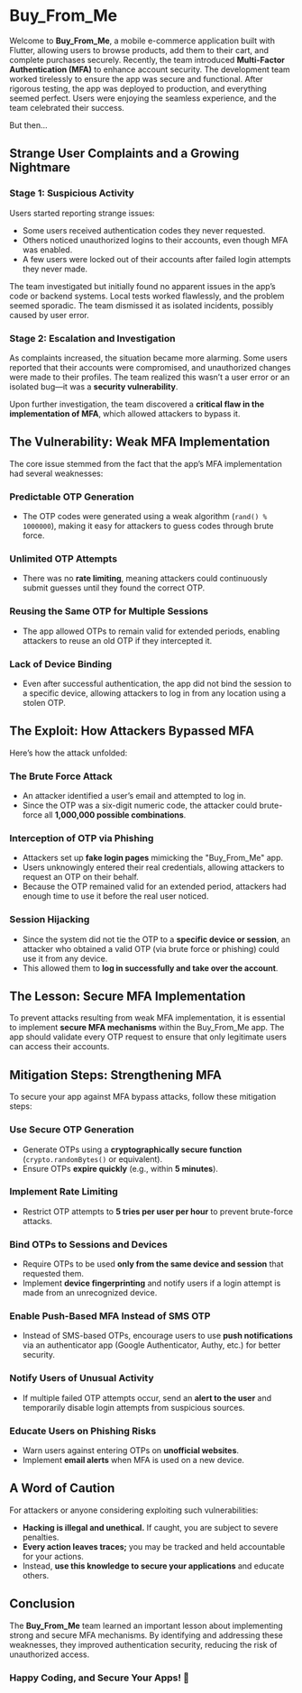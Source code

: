 # Buy_From_Me

Welcome to **Buy_From_Me**, a mobile e-commerce application built with Flutter, allowing users to browse products, add them to their cart, and complete purchases securely. Recently, the team introduced **Multi-Factor Authentication (MFA)** to enhance account security. The development team worked tirelessly to ensure the app was secure and functional. After rigorous testing, the app was deployed to production, and everything seemed perfect. Users were enjoying the seamless experience, and the team celebrated their success.

But then...

## Strange User Complaints and a Growing Nightmare

### Stage 1: Suspicious Activity
Users started reporting strange issues:

- Some users received authentication codes they never requested.
- Others noticed unauthorized logins to their accounts, even though MFA was enabled.
- A few users were locked out of their accounts after failed login attempts they never made.

The team investigated but initially found no apparent issues in the app’s code or backend systems. Local tests worked flawlessly, and the problem seemed sporadic. The team dismissed it as isolated incidents, possibly caused by user error.

### Stage 2: Escalation and Investigation
As complaints increased, the situation became more alarming. Some users reported that their accounts were compromised, and unauthorized changes were made to their profiles. The team realized this wasn’t a user error or an isolated bug—it was a **security vulnerability**.

Upon further investigation, the team discovered a **critical flaw in the implementation of MFA**, which allowed attackers to bypass it.

## The Vulnerability: Weak MFA Implementation
The core issue stemmed from the fact that the app’s MFA implementation had several weaknesses:

### Predictable OTP Generation
- The OTP codes were generated using a weak algorithm (`rand() % 1000000`), making it easy for attackers to guess codes through brute force.

### Unlimited OTP Attempts
- There was no **rate limiting**, meaning attackers could continuously submit guesses until they found the correct OTP.

### Reusing the Same OTP for Multiple Sessions
- The app allowed OTPs to remain valid for extended periods, enabling attackers to reuse an old OTP if they intercepted it.

### Lack of Device Binding
- Even after successful authentication, the app did not bind the session to a specific device, allowing attackers to log in from any location using a stolen OTP.

## The Exploit: How Attackers Bypassed MFA
Here’s how the attack unfolded:

### The Brute Force Attack
- An attacker identified a user’s email and attempted to log in.
- Since the OTP was a six-digit numeric code, the attacker could brute-force all **1,000,000 possible combinations**.

### Interception of OTP via Phishing
- Attackers set up **fake login pages** mimicking the "Buy_From_Me" app.
- Users unknowingly entered their real credentials, allowing attackers to request an OTP on their behalf.
- Because the OTP remained valid for an extended period, attackers had enough time to use it before the real user noticed.

### Session Hijacking
- Since the system did not tie the OTP to a **specific device or session**, an attacker who obtained a valid OTP (via brute force or phishing) could use it from any device.
- This allowed them to **log in successfully and take over the account**.

## The Lesson: Secure MFA Implementation
To prevent attacks resulting from weak MFA implementation, it is essential to implement **secure MFA mechanisms** within the Buy_From_Me app. The app should validate every OTP request to ensure that only legitimate users can access their accounts.

## Mitigation Steps: Strengthening MFA
To secure your app against MFA bypass attacks, follow these mitigation steps:

### Use Secure OTP Generation
- Generate OTPs using a **cryptographically secure function** (`crypto.randomBytes()` or equivalent).
- Ensure OTPs **expire quickly** (e.g., within **5 minutes**).

### Implement Rate Limiting
- Restrict OTP attempts to **5 tries per user per hour** to prevent brute-force attacks.

### Bind OTPs to Sessions and Devices
- Require OTPs to be used **only from the same device and session** that requested them.
- Implement **device fingerprinting** and notify users if a login attempt is made from an unrecognized device.

### Enable Push-Based MFA Instead of SMS OTP
- Instead of SMS-based OTPs, encourage users to use **push notifications** via an authenticator app (Google Authenticator, Authy, etc.) for better security.

### Notify Users of Unusual Activity
- If multiple failed OTP attempts occur, send an **alert to the user** and temporarily disable login attempts from suspicious sources.

### Educate Users on Phishing Risks
- Warn users against entering OTPs on **unofficial websites**.
- Implement **email alerts** when MFA is used on a new device.

## A Word of Caution
For attackers or anyone considering exploiting such vulnerabilities:

- **Hacking is illegal and unethical.** If caught, you are subject to severe penalties.
- **Every action leaves traces;** you may be tracked and held accountable for your actions.
- Instead, **use this knowledge to secure your applications** and educate others.

## Conclusion
The **Buy_From_Me** team learned an important lesson about implementing strong and secure MFA mechanisms. By identifying and addressing these weaknesses, they improved authentication security, reducing the risk of unauthorized access.

### Happy Coding, and Secure Your Apps! 🚀

